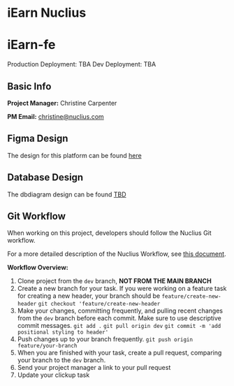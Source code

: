 # iEarn Nuclius

# iEarn-fe

Production Deployment: TBA
Dev Deployment: TBA
## Basic Info

**Project Manager:** Christine Carpenter

**PM Email:** christine@nuclius.com

## Figma Design
The design for this platform can be found [here](https://www.figma.com/file/MgtrpSs4NluFSrXSq4faGO/iEarn-Nuclius?node-id=1%3A20084)

## Database Design
The dbdiagram design can be found [TBD](https://dbdiagram.io/)

## Git Workflow

When working on this project, developers should follow the Nuclius Git workflow.

For a more detailed description of the Nuclius Workflow, see [this document](https://www.notion.so/christinecarpenter/Code-Reviews-Git-Workflow-30b72fb6bd874036b23d82c0b842859a).

**Workflow Overview:**

1. Clone project from the `dev` branch, **NOT FROM THE MAIN BRANCH**
2. Create a new branch for your task. If you were working on a feature task for creating a new header, your branch should be `feature/create-new-header`
   `git checkout 'feature/create-new-header`
3. Make your changes, committing frequently, and pulling recent changes from the `dev` branch before each commit. Make sure to use descriptive commit messages.
   `git add .`
   `git pull origin dev`
   `git commit -m 'add positional styling to header'`
4. Push changes up to your branch frequently.
   `git push origin feature/your-branch`
5. When you are finished with your task, create a pull request, comparing your branch to the `dev` branch.
6. Send your project manager a link to your pull request
7. Update your clickup task

